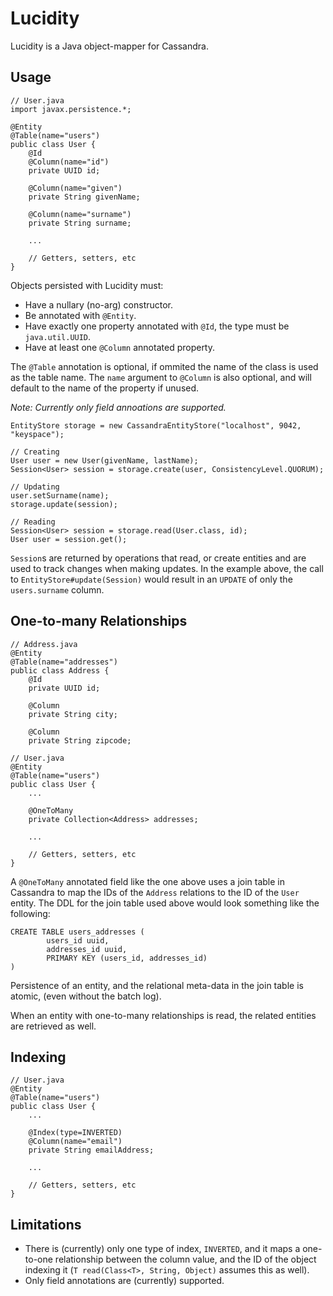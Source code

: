 Lucidity
========

Lucidity is a Java object-mapper for Cassandra.  


Usage
-----

    // User.java
    import javax.persistence.*;
    
    @Entity
    @Table(name="users")
    public class User {
        @Id
        @Column(name="id")
        private UUID id;
        
        @Column(name="given")
        private String givenName;
        
        @Column(name="surname")
        private String surname;
        
        ...
        
        // Getters, setters, etc
    }

Objects persisted with Lucidity must:

  * Have a nullary (no-arg) constructor.
  * Be annotated with `@Entity`.
  * Have exactly one property annotated with `@Id`, the type must be
    `java.util.UUID`.
  * Have at least one `@Column` annotated property.

The `@Table` annotation is optional, if ommited the name of the class is
used as the table name.  The `name` argument to `@Column` is also optional,
and will default to the name of the property if unused.

_Note: Currently only field annoations are supported._


    EntityStore storage = new CassandraEntityStore("localhost", 9042, "keyspace");
    
    // Creating
    User user = new User(givenName, lastName);
    Session<User> session = storage.create(user, ConsistencyLevel.QUORUM);
    
    // Updating
    user.setSurname(name);
    storage.update(session);
    
    // Reading
    Session<User> session = storage.read(User.class, id);
    User user = session.get();
    
`Session`s are returned by operations that read, or create entities and are
used to track changes when making updates.  In the example above, the call
to `EntityStore#update(Session)` would result in an `UPDATE` of only the
`users.surname` column.

One-to-many Relationships
-------------------------

    // Address.java
    @Entity
    @Table(name="addresses")
    public class Address {
        @Id
        private UUID id;
        
        @Column
        private String city;
        
        @Column
        private String zipcode;

    // User.java
    @Entity
    @Table(name="users")
    public class User {
        ...
        
        @OneToMany
        private Collection<Address> addresses;
            
        ...
          
        // Getters, setters, etc
    }

A `@OneToMany` annotated field like the one above uses a join table in
Cassandra to map the IDs of the `Address` relations to the ID of the
`User` entity.  The DDL for the join table used above would look something
like the following:

    CREATE TABLE users_addresses (
            users_id uuid,
            addresses_id uuid,
            PRIMARY KEY (users_id, addresses_id)
    )

Persistence of an entity, and the relational meta-data in the join table is
atomic, (even without the batch log).

When an entity with one-to-many relationships is read, the related entities
are retrieved as well.

Indexing
--------

    // User.java
    @Entity
    @Table(name="users")
    public class User {
        ...
        
        @Index(type=INVERTED)
        @Column(name="email")
        private String emailAddress;
            
        ...
          
        // Getters, setters, etc
    }


    
Limitations
-----------
 * There is (currently) only one type of index, `INVERTED`, and it maps a
   one-to-one relationship between the column value, and the ID of the
   object indexing it (`T read(Class<T>, String, Object)` assumes this as
   well).
 * Only field annotations are (currently) supported.
